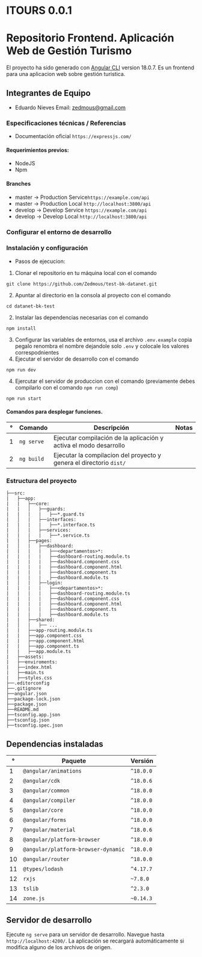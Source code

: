 
# ITOURS 0.0.1

# Repositorio Frontend. Aplicación Web de Gestión Turismo
El proyecto ha sido generado con [Angular CLI](https://github.com/angular/angular-cli) version 18.0.7.
Es un frontend para una aplicacion web sobre gestión turistica.


## Integrantes de Equipo

- Eduardo Nieves Email: zedmous@gmail.com

### Especificaciones técnicas / Referencias

- Documentación oficial `https://expressjs.com/` 

#### Requerimientos previos:

- NodeJS
- Npm

#### Branches

- master -> Production Service`https://example.com/api`
- master -> Production Local ```http://localhost:3800/api```
- develop -> Develop Service `https://example.com/api`
- develop -> Develop Local ```http://localhost:3800/api```

### Configurar el entorno de desarrollo

### Instalación y configuración
- Pasos de ejecucion:

1. Clonar el repositorio en tu máquina local con el comando 
```
git clone https://github.com/Zedmous/test-bk-datanet.git
```
2. Apuntar al directorio en la consola al proyecto con el comando 
```
cd datanet-bk-test
```
2. Instalar las dependencias necesarias con el comando 
```
npm install
```
3. Configurar las variables de entornos, usa el archivo `.env.example` 
copia pegalo renombra el nombre dejandole solo `.env` y colocale los valores correspodnientes
4. Ejecutar el servidor de desarrollo con el comando 
```
npm run dev
```
4. Ejercutar el servidor de produccion con el comando (previamente debes compilarlo con el comando `npm run comp`)
```
npm run start
```

#### Comandos para desplegar funciones.

| °   | Comando             | Descripción                                                            | Notas |
| --- | ------------------- | ---------------------------------------------------------------------- | ----- |
| 1   | `ng serve`          | Ejecutar compilación de la aplicación y activa el modo desarrollo      |       |
| 2   | `ng build`          | Ejecutar la compilacion del proyecto  y genera el directorio `dist/`   |       |

### Estructura del proyecto

```
├──src:
|   ├──app:
|   |   ├──core:
|   |   │   ├──guards:
|   |   |   |   ├──*.guard.ts
|   │   |   ├──interfaces:
|   |   |   |   ├──*.interface.ts
|   │   |   ├──services:
|   |   |   |   ├──*.service.ts
|   |   ├──pages:
|   │   |   ├──dashboard:
|   |   |   |   ├──<departamentos>*:
|   |   |   |   ├──dashboard-routing.module.ts
|   |   |   |   ├──dashboard.component.css
|   |   |   |   ├──dashboard.component.html
|   |   |   |   ├──dashboard.component.ts
|   |   |   |   ├──dashboard.module.ts
|   │   |   ├──login:
|   |   |   |   ├──<departamentos>*:
|   |   |   |   ├──dashboard-routing.module.ts
|   |   |   |   ├──dashboard.component.css
|   |   |   |   ├──dashboard.component.html
|   |   |   |   ├──dashboard.component.ts
|   |   |   |   ├──dashboard.module.ts
|   |   ├──shared:
|   │   |   ├── ...
|   |   ├──app-routing.module.ts
|   |   ├──app.component.css
|   |   ├──app.component.html
|   |   ├──app.component.ts
|   |   ├──app.module.ts
|   ├──assets:
|   ├──enviroments:
|   ├──index.html
|   ├──main.ts
|   ├──styles.css
├──.editorconfig
├──.gitignore
├──angular.json
├──package-lock.json
├──package.json
├──README.md
├──tsconfig.app.json
├──tsconfig.json
├──tsconfig.spec.json
```

## Dependencias instaladas
| °   | Paquete                            | Versión         |
| --- | ---------------------------------- | --------------- |
|  1  | `@angular/animations`              | `^18.0.0`      |
|  2  | `@angular/cdk`                     | `^18.0.6`      |
|  3  | `@angular/common`                  | `^18.0.0`      |
|  4  | `@angular/compiler`                | `^18.0.0`      |
|  5  | `@angular/core`                    | `^18.0.0`      |
|  6  | `@angular/forms`                   | `^18.0.0`      |
|  7  | `@angular/material`                | `^18.0.6`      |
|  8  | `@angular/platform-browser`        | `^18.0.0`      |
|  9  | `@angular/platform-browser-dynamic`| `^18.0.0`      |
| 10  | `@angular/router`                  | `^18.0.0`      |
| 11  | `@types/lodash`                   | `^4.17.7`      |
| 12  | `rxjs`                             | `~7.8.0`       |
| 13  | `tslib`                            | `^2.3.0`       |
| 14  | `zone.js`                         | `~0.14.3`      |



## Servidor de desarrollo

Ejecute `ng serve` para un servidor de desarrollo. Navegue hasta `http://localhost:4200/`. La aplicación se recargará automáticamente si modifica alguno de los archivos de origen.
